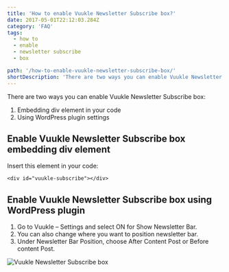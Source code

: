 ```yaml
---
title: 'How to enable Vuukle Newsletter Subscribe box?'
date: 2017-05-01T22:12:03.284Z
category: 'FAQ'
tags:
  - how to
  - enable
  - newsletter subscribe
  - box

path: '/how-to-enable-vuukle-newsletter-subscribe-box/'
shortDescription: 'There are two ways you can enable Vuukle Newsletter Subscribe box'
---
```

There are two ways you can enable Vuukle Newsletter Subscribe box:

1. Embedding div element in your code
2. Using WordPress plugin settings

## Enable Vuukle Newsletter Subscribe box embedding div element

Insert this element in your code:

`<div id="vuukle-subscribe"></div>`

## Enable Vuukle Newsletter Subscribe box using WordPress plugin

1. Go to Vuukle – Settings and select ON for Show Newsletter Bar.
2. You can also change where you want to position newsletter bar.
3. Under Newsletter Bar Position, choose After Content Post or Before content Post.

![Vuukle Newsletter Subscribe box](/img/how-to-enable-vuukle-newsletter-subscribe-box-img-1.png)
